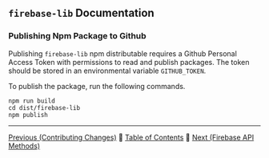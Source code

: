 ## `firebase-lib` Documentation

### Publishing Npm Package to Github

Publishing `firebase-lib` npm distributable requires a Github Personal Access
Token with permissions to read and publish packages.  The token should be stored
in an environmental variable `GITHUB_TOKEN`.

To publish the package, run the following commands.

```
npm run build
cd dist/firebase-lib
npm publish
```

---

[Previous (Contributing Changes)](./16-contributing-changes.md) :palm_tree:
[Table of Contents](../README.md) :palm_tree:
[Next (Firebase API Methods)](./18-firebase-api-methods.md)
